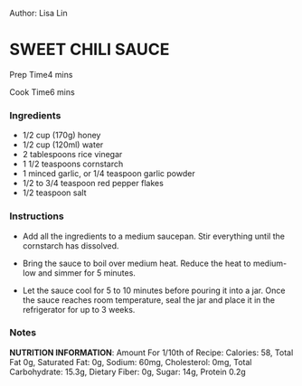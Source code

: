 Author: Lisa Lin

# SWEET CHILI SAUCE

Prep Time4 mins

Cook Time6 mins

### Ingredients

-   1/2 cup (170g) honey
-   1/2 cup (120ml) water
-   2 tablespoons rice vinegar
-   1 1/2 teaspoons cornstarch
-   1 minced garlic, or 1/4 teaspoon garlic powder
-   1/2 to 3/4 teaspoon red pepper flakes
-   1/2 teaspoon salt

### Instructions

-   Add all the ingredients to a medium saucepan. Stir everything until the cornstarch has dissolved.
    
-   Bring the sauce to boil over medium heat. Reduce the heat to medium-low and simmer for 5 minutes.
    
-   Let the sauce cool for 5 to 10 minutes before pouring it into a jar. Once the sauce reaches room temperature, seal the jar and place it in the refrigerator for up to 3 weeks.
    

### Notes

**NUTRITION INFORMATION**: Amount For 1/10th of Recipe: Calories: 58, Total Fat 0g, Saturated Fat: 0g, Sodium: 60mg, Cholesterol: 0mg, Total Carbohydrate: 15.3g, Dietary Fiber: 0g, Sugar: 14g, Protein 0.2g